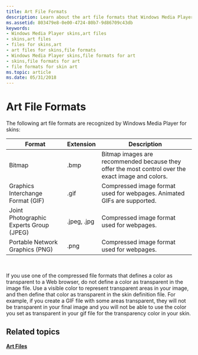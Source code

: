 ```yaml
---
title: Art File Formats
description: Learn about the art file formats that Windows Media Player recognizes for skins. These include bitmap, GIF, JPEG, and PNG.
ms.assetid: 803479e8-0e00-4724-80b7-9d86709c43db
keywords:
- Windows Media Player skins,art files
- skins,art files
- files for skins,art
- art files for skins,file formats
- Windows Media Player skins,file formats for art
- skins,file formats for art
- file formats for skin art
ms.topic: article
ms.date: 05/31/2018
---
```


# Art File Formats

The following art file formats are recognized by Windows Media Player for skins:



| Format                                  | Extension   | Description                                                                                        |
|-----------------------------------------|-------------|----------------------------------------------------------------------------------------------------|
| Bitmap                                  | .bmp        | Bitmap images are recommended because they offer the most control over the exact image and colors. |
| Graphics Interchange Format (GIF)       | .gif        | Compressed image format used for webpages. Animated GIFs are supported.                            |
| Joint Photographic Experts Group (JPEG) | .jpeg, .jpg | Compressed image format used for webpages.                                                         |
| Portable Network Graphics (PNG)         | .png        | Compressed image format used for webpages.                                                         |



 

If you use one of the compressed file formats that defines a color as transparent to a Web browser, do not define a color as transparent in the image file. Use a visible color to represent transparent areas in your image, and then define that color as transparent in the skin definition file. For example, if you create a GIF file with some areas transparent, they will not be transparent in your final image and you will not be able to use the color you set as transparent in your gif file for the transparency color in your skin.

## Related topics

<dl> <dt>

[**Art Files**](art-files.md)
</dt> </dl>

 

 




